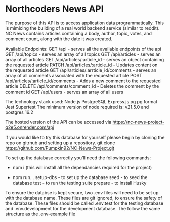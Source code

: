 # Northcoders News API

The purpose of this API is to access application data programmatically. This is mimicing the building of a real world backend service (similar to reddit). NC News contains articles containing a body, author, topic, votes, and comment count, along with the date it was created.

Available Endpoints:
GET /api - serves all the available endpoints of the api
GET /api/topics - serves an array of all topics
GET /api/articles - serves an array of all articles
GET /api/articles/:article_id - serves an object containing the requested article
PATCH /api/articles/:article_id - Updates content on the requested article
GET /api/articles/:arrticle_id/comments - serves an array of all comments associated with the requested article
POST /api/articles/:article_id/comments - Adds a new comment to the requested article
DELETE /api/comments/comment_id - Deletes the comment by the comment id
GET /api/users - serves an array of all users

The technology stack used:
Node.js
PostgreSQL
Express.js
pg
pg format
Jest
Supertest
The minimum version of node required is: v21.5.0 and postgres 16.2

The hosted version of the API can be accessed via https://nc-news-project-q2e5.onrender.com/api

if you would like to try this database for yourself please begin by cloning the repo on gitrhub and setting up a repository.
git clone https://github.com/Pumpkin92/NC-News-Project.git

To set up the database correctly you'll need the following commands:

- npm i (this will install all the dependancies required for the project)

- npm run...
  setup-dbs - to set up the database
  seed - to seed the database
  test - to run the testing suite
  prepare - to install Husky

To ensure the databse is kept secure, two .env files will need to be set up with the database name. These files are git ignored, to ensure the safety of the database.
These files should be called .env.test for the testing database and .env.development for the development database. The follow the same structure as the .env-example file
